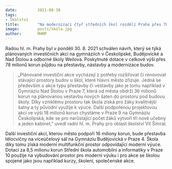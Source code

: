 ```yaml
---
date:         2021-08-30
tags:         
- Školství
title:        "Na modernizaci čtyř středních škol rozdělí Praha přes 78 milionů korun"
image: 	      posts/skola.jpg
author:       MHMP
---
```


Radou hl. m. Prahy byl v pondělí 30. 8. 2021 schválen návrh, který se týká plánovaných investičních akcí na gymnáziích v Českolipské, Budějovické a Nad Štolou a odborné školy Weilova. Poskytnuté dotace v celkové výši přes 78 milionů korun půjdou na přestavby, nástavby a modernizace budov.

> „Plánované investiční akce vycházejí z potřeby rozšiřovat či renovovat stávající prostory budov u škol, které hlavní město zřizuje. Jedná se především o akce typu přestavby či vestavby jako je tomu například v Gymnáziu Nad Štolou v Praze 7, která od města obdrží 36 milionů korun na plánovanou vestavbu nových šaten do prostoru pod budovu školy. Díky vzniklému prostoru tak škola získá pro žáky kvalitnější šatny a ty původní využije k výuce. Další podpořenou projektovou akci ve výši 18 milionů korun chystáme v Praze 9 na Gymnáziu Českolipská, kde se pro narůstající počet žáků vytvoří tři nové učebny a jeden kabinet,” uvedl radní hl. m. Prahy pro oblast školství Vít Šimral.

Další investiční akcí, kterou město podpoří 16 miliony korun, bude přestavba tělocvičny na víceúčelový sál na Gymnáziu Budějovická v Praze 4. Škola díky tomu získá moderní multifunkční prostor odpovídající moderní výuce. Dotaci za 8,5 milionu korun Střední škola automobilní a informatiky v Praze 10 použije na vybudování prostor pro moderní výuku i pro akce se školou spojené jako jsou například kurzy, školení, společenské akce.
